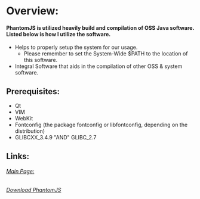 

# Overview:
#### PhantomJS is utilized heavily build and compilation of OSS Java software. Listed below is how I utilize the software.
- Helps to properly setup the system for our usage.
  * Please remember to set the System-Wide $PATH to the location of this software.
- Integral Software that aids in the compilation of other OSS & system software.

## Prerequisites:
- Qt
- VIM
- WebKit
- Fontconfig (the package fontconfig or libfontconfig, depending on the distribution)
- GLIBCXX_3.4.9 "AND" GLIBC_2.7

## Links:
###### [Main Page:](http://phantomjs.org "Main PhantomJS URL")
###### [Download PhantomJS](http://phantomjs.org/download.html "PhantomJS Download URL")
